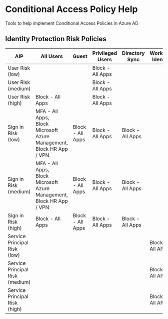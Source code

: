 # Conditional Access Policy Help
Tools to help implement Conditional Access Policies in Azure AD
## Identity Protection Risk Policies
| AIP | All Users | Guest | Privileged Users | Directory Sync | Workload Identity |
| --------------- | --------------- | --------------- | --------------- | --------------- | --------------- |
| User Risk (low) |  |  | Block - All Apps |  |  | 
| User Risk (medium) |  |  | Block - All Apps |  |  | 
| User Risk (high) | Block - All Apps |  | Block - All Apps |  |  | 
| Sign in Risk (low) | MFA - All Apps, <BR /> Block Microsoft Azure Management, <BR /> Block HR App / VPN | Block - All Apps | Block - All Apps | Block - All Apps |  | 
| Sign in Risk (medium) | MFA - All Apps, <BR /> Block Microsoft Azure Management, <BR /> Block HR App / VPN | Block - All Apps | Block - All Apps | Block - All Apps |  | 
| Sign in Risk (high) | Block - All Apps | Block - All Apps | Block - All Apps | Block - All Apps |  | 
| Service Principal Risk (low) |  |  |  |  | Block - All APPS | 
| Service Principal Risk (medium) |  |  |  |  | Block - All APPS | 
| Service Principal Risk (high) |  |  |  |  | Block - All APPS | 
